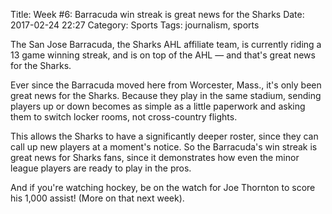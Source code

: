Title: Week #6: Barracuda win streak is great news for the Sharks
Date: 2017-02-24 22:27
Category: Sports
Tags: journalism, sports

The San Jose Barracuda, the Sharks AHL affiliate team, is currently riding a 13 game winning streak, and is on top of the AHL &mdash; and that's great news for the Sharks.

Ever since the Barracuda moved here from Worcester, Mass., it's only been great news for the Sharks. Because they play in the same stadium, sending players up or down becomes as simple as a little paperwork and asking them to switch locker rooms, not cross-country flights.

This allows the Sharks to have a significantly deeper roster, since they can call up new players at a moment's notice.  So the Barracuda's win streak is great news for Sharks fans, since it demonstrates how even the minor league players are ready to play in the pros.

And if you're watching hockey, be on the watch for Joe Thornton to score his 1,000 assist! (More on that next week).
